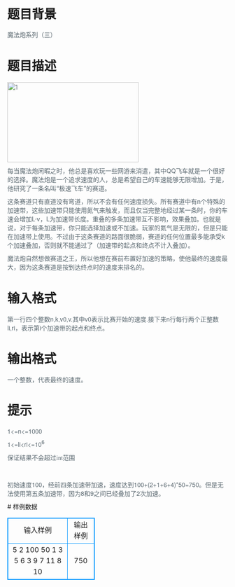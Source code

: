 # 

 
 # 题目背景 
<p style="box-sizing: border-box; margin: 0px 0px 10px; color: rgb(88, 102, 110); font-family: inherit; font-size: 14px; font-weight: inherit; line-height: 20px;">魔法炮系列（三）</p> 

 
 # 题目描述 
<p style="font-family: inherit; font-weight: inherit; box-sizing: border-box; margin: 0px 0px 10px; color: rgb(88, 102, 110); font-size: 14px; line-height: 20px;"><span style="box-sizing: border-box; font-family: inherit; font-weight: inherit;"><img height="183" src="/source/joyoi/tyvj-3772/img/aHR0cDovL3d3dy5qb3lvaS5jbi9wcm9ibGVtL3R5dmotMzc3Mi9odHRwOi8vbWVzc2lzeGgtd29yZHByZXNzLnN0b3Iuc2luYWFwcC5jb20vdXBsb2Fkcy8yMDE0LzEyLzEtMzAweDE4My5wbmc=.png" style="opacity: 0.9; box-sizing: border-box; border: 0px; vertical-align: middle;" title="1" width="300" /></span></p>

<p style="font-family: inherit; font-weight: inherit; box-sizing: border-box; margin: 0px 0px 10px; color: rgb(88, 102, 110); font-size: 14px; line-height: 20px;"><span style="box-sizing: border-box; font-family: inherit; font-weight: inherit;">每当魔法炮闲暇之时，他总是喜欢玩一些网游来消遣，其中QQ飞车就是一个很好的选择。魔法炮是一个追求速度的人，总是希望自己的车速能够无限增加。于是，他研究了一条名叫&ldquo;极速飞车&rdquo;的赛道。</span></p>

<p style="font-family: inherit; font-weight: inherit; box-sizing: border-box; margin: 0px 0px 10px; color: rgb(88, 102, 110); font-size: 14px; line-height: 20px;"><span style="box-sizing: border-box; font-family: inherit; font-weight: inherit;">这条赛道只有直道没有弯道，所以不会有任何速度损失。所有赛道中有n个特殊的加速带，这些加速带只能使用氮气来触发，而且仅当完整地经过某一条时，你的车速会增加L&middot;v，L为加速带长度。重叠的多条加速带互不影响，效果叠加。也就是说，对于每条加速带，你只能选择加速或不加速。玩家的氮气是无限的，但是只能在加速带上使用。不过由于这条赛道的路面很脆弱，赛道的任何位置最多能承受k个加速叠加，否则就不能通过了（加速带的起点和终点不计入叠加）。</span></p>

<p style="font-family: inherit; font-weight: inherit; box-sizing: border-box; margin: 0px 0px 10px; color: rgb(88, 102, 110); font-size: 14px; line-height: 20px;"><span style="box-sizing: border-box; font-family: inherit; font-weight: inherit;">魔法炮自然想做赛道之王，所以他想在赛前布置好加速的策略，使他最终的速度最大，因为这条赛道是按到达终点时的速度来排名的。</span></p> 

 
 # 输入格式 
<p><span style="color: rgb(88, 102, 110); font-family: 'Source Sans Pro', 'Helvetica Neue', Helvetica, Arial, 微软雅黑, 黑体, sans-serif; font-size: 14px; line-height: 20px;">第一行四个整数n,k,v0,v.其中v0表示比赛开始的速度.接下来n行每行两个正整数li,ri，表示第i个加速带的起点和终点。</span></p> 

 
 # 输出格式 
<p><span style="color: rgb(88, 102, 110); font-family: 'Source Sans Pro', 'Helvetica Neue', Helvetica, Arial, 微软雅黑, 黑体, sans-serif; font-size: 14px; line-height: 20px;">一个整数，代表最终的速度。</span></p> 

 
 # 提示 
<p style="box-sizing: border-box; margin: 0px 0px 10px; color: rgb(88, 102, 110); font-family: 'Source Sans Pro', 'Helvetica Neue', Helvetica, Arial, 微软雅黑, 黑体, sans-serif; font-size: 14px; line-height: 20px;"><span style="box-sizing: border-box;">1&lt;=n&lt;=1000</span></p>

<p style="box-sizing: border-box; margin: 0px 0px 10px; color: rgb(88, 102, 110); font-family: 'Source Sans Pro', 'Helvetica Neue', Helvetica, Arial, 微软雅黑, 黑体, sans-serif; font-size: 14px; line-height: 20px;"><span style="box-sizing: border-box;">1&lt;=li&lt;ri&lt;=10</span><span style="box-sizing: border-box; position: relative; font-size: 12px; line-height: 0; vertical-align: baseline; top: -0.5em;">6</span></p>

<p style="box-sizing: border-box; margin: 0px 0px 10px; color: rgb(88, 102, 110); font-family: 'Source Sans Pro', 'Helvetica Neue', Helvetica, Arial, 微软雅黑, 黑体, sans-serif; font-size: 14px; line-height: 20px;"><span style="box-sizing: border-box;">保证结果不会超过</span><span style="box-sizing: border-box; font-family: 'Times New Roman';">int</span><span style="box-sizing: border-box;">范围</span></p>

<p style="box-sizing: border-box; margin: 0px 0px 10px; color: rgb(88, 102, 110); font-family: 'Source Sans Pro', 'Helvetica Neue', Helvetica, Arial, 微软雅黑, 黑体, sans-serif; font-size: 14px; line-height: 20px;">&nbsp;</p>

<p style="box-sizing: border-box; margin: 0px 0px 10px; color: rgb(88, 102, 110); font-family: 'Source Sans Pro', 'Helvetica Neue', Helvetica, Arial, 微软雅黑, 黑体, sans-serif; font-size: 14px; line-height: 20px;"><span style="box-sizing: border-box;">初始速度</span><span style="box-sizing: border-box;">100</span><span style="box-sizing: border-box;">，经前四条加速带加速，速度达到</span><span style="box-sizing: border-box;">100+(2+1+6+4)*50=750</span><span style="box-sizing: border-box;">。但是无法使用第五条加速带，因为</span><span style="box-sizing: border-box;">8</span><span style="box-sizing: border-box;">和</span><span style="box-sizing: border-box;">9</span><span style="box-sizing: border-box;">之间已经叠加了</span><span style="box-sizing: border-box;">2</span><span style="box-sizing: border-box;">次加速。</span></p> 
# 样例数据
<style>
        table,table tr th, table tr td { border:1px solid #0094ff; }
        table { width: 200px; min-height: 25px; line-height: 25px; text-align: center; border-collapse: collapse;}   
    </style>
<table>
	<tr>
		<td>输入样例</td>
		<td>输出样例</td>
	</tr>
<tr><td>5 2 100 50
1 3
5 6
3 9
7 11
8 10</td><td>750</td></tr></table>
